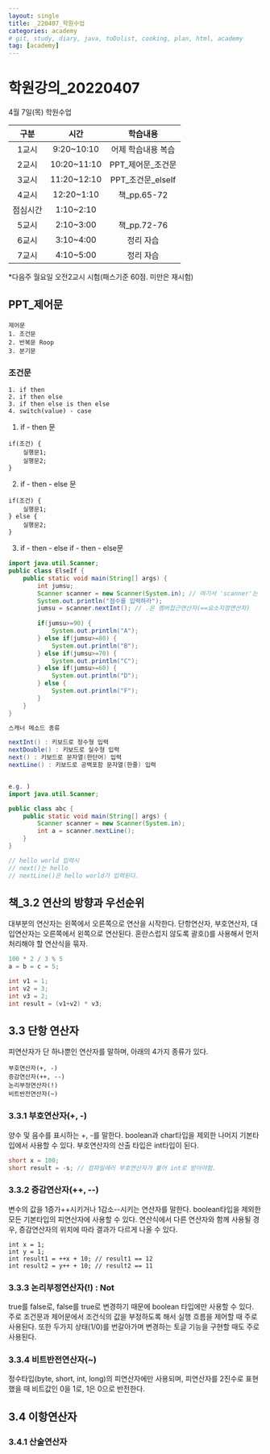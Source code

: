 ```yaml
---
layout: single
title: _220407_학원수업
categories: academy
# git, study, diary, java, toDolist, cooking, plan, html, academy
tag: [academy] 
---
```


# 학원강의_20220407

4월 7일(목) 학원수업

|구분|시간|학습내용|
|:--:|:--:|:--:| 
|1교시|9:20~10:10|어제 학습내용 복습|
|2교시|10:20~11:10|PPT_제어문_조건문|
|3교시|11:20~12:10|PPT_조건문_elseIf|
|4교시|12:20~1:10|책_pp.65-72|
|점심시간|1:10~2:10||
|5교시|2:10~3:00|책_pp.72-76|
|6교시|3:10~4:00|정리 자습|
|7교시|4:10~5:00|정리 자습|

*다음주 월요일 오전2교시 시험(패스기준 60점. 미만은 재시험)

## PPT_제어문

~~~
제어문
1. 조건문
2. 반복문 Roop
3. 분기문
~~~

### 조건문

~~~
1. if then
2. if then else
3. if then else is then else
4. switch(value) - case
~~~

1. if - then 문

~~~
if(조건) {
    실행문1;
    실행문2;
}
~~~

2. if - then - else 문

~~~
if(조건) {
    실행문1;
} else {
    실행문2;
}
~~~

3. if - then - else if - then - else문

~~~java
import java.util.Scanner;
public class ElseIf {
	public static void main(String[] args) {
		int jumsu;
		Scanner scanner = new Scanner(System.in); // 여기서 'scanner'는 객체(변수). 'new'는 메모리할당
		System.out.println("점수를 입력하라");
		jumsu = scanner.nextInt(); // .은 멤버접근연산자(==요소지정연산자)
		
		if(jumsu>=90) {
			System.out.println("A");
		} else if(jumsu>=80) {
			System.out.println("B");
		} else if(jumsu>=70) {
			System.out.println("C");
		} else if(jumsu>=60) {
			System.out.println("D");
		} else {
			System.out.println("F");
		}
	}
}
~~~
~~~java
스캐너 메소드 종류

nextInt() : 키보드로 정수형 입력
nextDouble() : 키보드로 실수형 입력
next() : 키보드로 문자열(한단어) 입력
nextLine() : 키보드로 공백포함 문자열(한줄) 입력 


e.g. )
import java.util.Scanner;

public class abc {
    public static void main(String[] args) {
        Scanner scanner = new Scanner(System.in);
        int a = scanner.nextLine();
    }
}

// hello world 입력시 
// next()는 hello
// nextLine()은 hello world가 입력된다.
~~~

## 책_3.2 연산의 방향과 우선순위

대부분의 연산자는 왼쪽에서 오른쪽으로 연산을 시작한다.
단항연산자, 부호연산자, 대입연산자는 오른쪽에서 왼쪽으로 연산된다.
혼란스럽지 않도록 괄호()를 사용해서 먼저 처리해야 할 연산식을 묶자.
~~~java
100 * 2 / 3 % 5 
a = b = c = 5;

int v1 = 1;
int v2 = 3;
int v3 = 2;
int result = (v1+v2) * v3;
~~~

## 3.3 단항 연산자

피연산자가 단 하나뿐인 연산자를 말하며, 아래의 4가지 종류가 있다.
~~~
부호연산자(+, -)
증감연산자(++, --)
논리부정연산자(!)
비트반전연산자(~)
~~~

### 3.3.1 부호연산자(+, -)

양수 및 음수를 표시하는 +, -를 말한다. 
boolean과 char타입을 제외한 나머지 기본타입에서 사용할 수 있다.
부호연산자의 산출 타입은 int타입이 된다.

~~~java
short x = 100;
short result = -s; // 컴파일에러 부호연산자가 붙어 int로 받아야함.
~~~

### 3.3.2 증감연산자(++, --)

변수의 값을 1증가++시키거나 1감소--시키는 연산자를 말한다.
boolean타입을 제외한 모든 기본타입의 피연산자에 사용할 수 있다.
연산식에서 다른 연산자와 함께 사용될 경우, 증감연산자의 위치에 따라 결과가 다르게 나올 수 있다.

~~~
int x = 1;
int y = 1;
int result1 = ++x + 10; // result1 == 12
int result2 = y++ + 10; // result2 == 11
~~~

### 3.3.3 논리부정연산자(!) : Not

true를 false로, false를 true로 변경하기 때문에 boolean 타입에만 사용할 수 있다.
주로 조건문과 제어문에서 조건식의 값을 부정하도록 해서 실행 흐름을 제어할 때 주로 사용된다. 
또한 두가지 상태(1/0)를 번갈아가며 변경하는 토글 기능을 구현할 때도 주로 사용된다. 

### 3.3.4 비트반전연산자(~)

정수타입(byte, short, int, long)의 피연산자에만 사용되며, 피연산자를 2진수로 표현했을 때 비트값인 0을 1로, 1은 0으로 반전한다.

## 3.4 이항연산자

### 3.4.1 산술연산자
